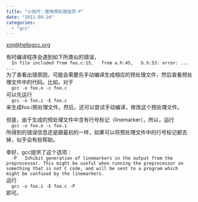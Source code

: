 ```yaml
---
title: "小技巧：使用预处理选项-P"
date: "2011-09-24"
categories: 
  - "gcc"
---
```


xmj@hellogcc.org

有时编译程序会遇到如下所类似的错误，  
`  
In file included from foo.c:15,  
from a.h:45,  
b.h:53: error: ... ...  
`  
为了查看出错原因，可能会需要先手动编译生成相应的预处理文件，然后查看预处理文件中的代码。比如，对于  
`  
gcc -o foo.o -c foo.c  
`  
可以先运行  
`  
gcc -o foo.i -E foo.c  
`  
来生成foo.i预处理文件。然后，还可以尝试手动编译，修改这个预处理文件。

但是，由于生成的预处理文件中含有行号标记（linemarker），所以，运行  
`  
gcc -o foo.o -c foo.i  
`  
所得到的错误信息还是跟最初的一样，如果可以将预处理文件中的行号标记都去掉，似乎会有些帮助。

幸好，gcc提供了这个选项：  
`  
-P  
Inhibit generation of linemarkers in the output from the  
preprocessor. This might be useful when running the preprocessor on  
something that is not C code, and will be sent to a program which  
might be confused by the linemarkers.  
`  
运行  
`  
gcc -o foo.i -E foo.c -P  
`  
即可。
